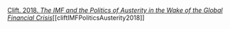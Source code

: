 [Clift. 2018. _The IMF and the Politics of Austerity in the Wake of the Global Financial Crisis_](zotero://select/items/1_GM3GVBU3)[[cliftIMFPoliticsAusterity2018]]
